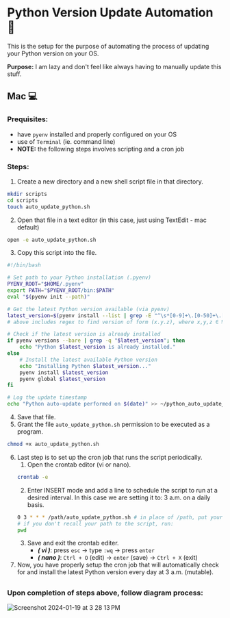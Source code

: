 # Python Version Update Automation :rocket:

This is the setup for the purpose of automating the process of updating your Python version on your OS.

**Purpose:** I am lazy and don't feel like always having to manually update this stuff.

## Mac :computer:

### Prequisites:

- have `pyenv` installed and properly configured on your OS
- use of `Terminal` (ie. command line)
- **NOTE:** the following steps involves scripting and a cron job

### Steps:

1. Create a new directory and a new shell script file in that directory.

```bash
mkdir scripts
cd scripts
touch auto_update_python.sh
```

2. Open that file in a text editor (in this case, just using TextEdit - mac default)

```bash
open -e auto_update_python.sh
```

3. Copy this script into the file.

```bash
#!/bin/bash

# Set path to your Python installation (.pyenv)
PYENV_ROOT="$HOME/.pyenv"
export PATH="$PYENV_ROOT/bin:$PATH"
eval "$(pyenv init --path)"

# Get the latest Python version available (via pyenv)
latest_version=$(pyenv install --list | grep -E "^\s*[0-9]+\.[0-50]+\.[0-50]+$" | tail -n 1)
# above includes regex to find version of form (x.y.z), where x,y,z ∈ ℕ, in pyenv

# Check if the latest version is already installed
if pyenv versions --bare | grep -q "$latest_version"; then
    echo "Python $latest_version is already installed."
else
    # Install the latest available Python version
    echo "Installing Python $latest_version..."
    pyenv install $latest_version
    pyenv global $latest_version
fi

# Log the update timestamp
echo "Python auto-update performed on $(date)" >> ~/python_auto_update_log.txt
```

4. Save that file.
5. Grant the file `auto_update_python.sh` permission to be executed as a program.

```bash
chmod +x auto_update_python.sh
```

6. Last step is to set up the cron job that runs the script periodically.
   1. Open the crontab editor (vi or nano).
   ```bash
   crontab -e
   ```
   2. Enter INSERT mode and add a line to schedule the script to run at a desired interval. In this case we are setting it to: 3 a.m. on a daily basis.
   ```bash
   0 3 * * * /path/auto_update_python.sh # in place of /path, put your path
   # if you don't recall your path to the script, run:
   pwd
   ```
   3. Save and exit the crontab editer.
      - **_( vi )_**: press `esc` -> type `:wq` -> press `enter`
      - **_( nano )_**: `Ctrl + O` (edit) -> `enter` (save) -> `Ctrl + X` (exit)
7. Now, you have properly setup the cron job that will automatically check for and install the latest Python version every day at 3 a.m. (mutable).

##
### Upon completion of steps above, follow diagram process:
![Screenshot 2024-01-19 at 3 28 13 PM](https://github.com/chrisyan04/automation_scripts/assets/86560918/42243b32-811b-4e2b-a945-ba7c9cedce5b)
